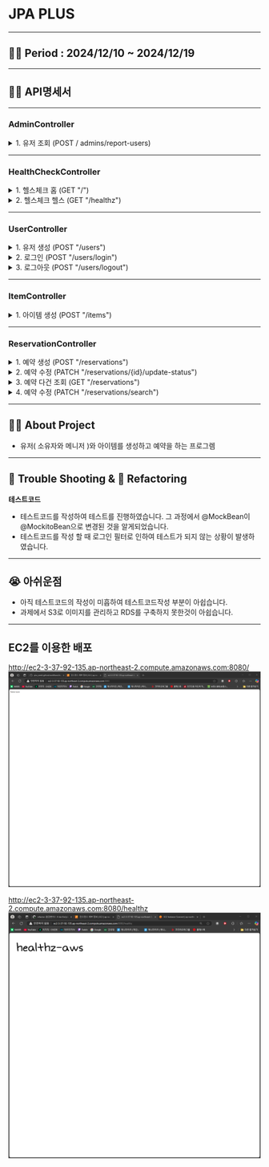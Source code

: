 # JPA PLUS

---
## 👨‍💻 Period : 2024/12/10 ~ 2024/12/19

---

## 👨‍💻 API명세서

---

### AdminController

<details>
<summary>1. 유저 조회 (POST / admins/report-users)</summary>

- 요청
  - **Headers**:
    - Content-Type: application/json
    - 조회 할 유저들의 유저 아이디
  - **Body**:

  ```json
  {
      "userIds": [1, 2, 3]
  }
  ```

  - 설명:

  | # | 이름 | 타입 | 설명 | Required |
  |---|-----|------|-----|----------------|
  |1|userIds|List<Long>|유저들의 아이디|X|
</details>

---
### HealthCheckController

<details>
<summary>1. 헬스체크 홈 (GET "/")</summary>

- 요청
    - **Headers**: 없음
    - 설명: 홈 api로 String "home-aws"를 반환해줍니다.
</details>

<details>
<summary>2. 헬스체크 헬스 (GET "/healthz")</summary>

- 요청
    - **Headers**: 없음
    - 설명: 헬스 api로 String "healthz-aws"를 반환해줍니다.
</details>

---
### UserController

<details>
<summary>1. 유저 생성 (POST "/users")</summary>

- 요청
    - **Headers**:
        - Content-Type: application/json
        - 가입할 유저 정보
    - **Body**:

  ```json
  {
      "email": "test@test.com",
      "nickname": "name",
      "password": "test1234",
      "role": "user"
  }
  ```
  
    - 설명:

  | # | 이름       | 타입     | 설명       | Required |
    |---|----------|--------|----------|----------------|
  | 1 | email    | String | 유저의 이메일  |X|
  | 2 | nickname | String | 유저의 닉네임  |X|
  | 3 | password | String | 유저의 비밀번호 |X|
  | 4 | role     | String | 계정 권한    |X|
- 
</details>

<details>
<summary>2. 로그인 (POST "/users/login")</summary>

- 요청
    - **Headers**:
        - Content-Type: application/json
        - 로그인 이메일과 비밀번호
    - **Body**:

  ```json
  {
      "email": "test@test.com",
      "password": "test1234"
  }
  ```

    - 설명:

  | # | 이름       | 타입     | 설명       | Required |
      |---|----------|--------|----------|----------------|
  | 1 | email    | String | 유저의 이메일  |X|
  | 2 | password | String | 유저의 비밀번호 |X|

</details>

<details>
<summary>3. 로그아웃 (POST "/users/logout")</summary>

- 요청
    - **Headers**: 없음
    - 설명: 유저 로그아웃과 세션 삭제

</details>

---
### ItemController

<details>
<summary>1. 아이템 생성 (POST "/items")</summary>

- 요청
    - **Headers**:
        - Content-Type: application/json
        - 생성할 아이템 정보
    - **Body**:

  ```json
  {
      "name": "item name",
      "description": "item description",
      "managerId": 2,
      "ownerId": 1
  }
  ```

    - 설명:

  | # | 이름          | 타입     | 설명       | Required |
      |---|-------------|--------|----------|----------|
  | 1 | name        | String | 아이템의 이름  | X        |
  | 2 | description | String | 아이템의 설명  | X        |
  | 3 | managerId   | Long   | 메니저의 아이디 | O        |
  | 4 | ownerId     | Long   | 주인 아이디   | O        |

</details>

---
### ReservationController

<details>
<summary>1. 예약 생성 (POST "/reservations")</summary>

- 요청
    - **Headers**:
        - Content-Type: application/json
        - 생성할 예약 정보
    - **Body**:

  ```json
  {
      "itemId": 1,
      "userId": 1,
      "startAt": "12-12-12T10:20:30",
      "endAt": "12-12-12T10:20:30"
  }
  ```

    - 설명:

  | # | 이름      | 타입            | 설명          | Required |
        |---|---------|---------------|-------------|----------|
  | 1 | itemId  | Long          | 예약 아이템의 아이디 | O        |
  | 2 | userId  | Long          | 예약 유저의 아이디  | O        |
  | 3 | startAt | LocalDateTime | 예약 시작 시간    | X        |
  | 4 | endAt   | LocalDateTime | 예약 종료 시간    | X        |

</details>

<details>
<summary>2. 예약 수정 (PATCH "/reservations/{id}/update-status")</summary>

- 요청
    - **Headers**:
        - Content-Type: String
        - 수정할 상태
    - **Path Variables**:
      - {id}: 수정할 예약 ID
    - **Body**:

  ```
    CANCELED
  ```

    - 설명: 예약 상태
      - "EXPIRED", "PENDING", "APPROVED", "CANCELED"
</details>

<details>
<summary>3. 예약 다건 조회 (GET "/reservations")</summary>

- 요청
    - **Headers**:
        - Session
</details>

<details>
<summary>4. 예약 수정 (PATCH "/reservations/search")</summary>

- 요청
    - **Request Param**:
        - userId: 예약한 유저 ID
        - itemId: 예약한 아이템 ID
</details>

---
## 👨‍💻 About Project

- 유저( 소유자와 메니저 )와 아이템를 생성하고 예약을 하는 프로그렘
---
## 🥵 Trouble Shooting & 🚀 Refactoring
**테스트코드**
- 테스트코드를 작성하여 테스트를 진행하였습니다. 그 과정에서 @MockBean이 @MockitoBean으로 변경된 것을 알게되었습니다.
- 테스트코드를 작성 할 때 로그인 필터로 인하여 테스트가 되지 않는 상황이 발생하였습니다.

---
## 😭 아쉬운점
- 아직 테스트코드의 작성이 미흡하여 테스트코드작성 부분이 아쉽습니다.
- 과제에서 S3로 이미지를 관리하고 RDS를 구축하지 못한것이 아쉽습니다.

---
## EC2를 이용한 배포

http://ec2-3-37-92-135.ap-northeast-2.compute.amazonaws.com:8080/
![img.png](img.png)

http://ec2-3-37-92-135.ap-northeast-2.compute.amazonaws.com:8080/healthz
![image2.png](image2.png)
